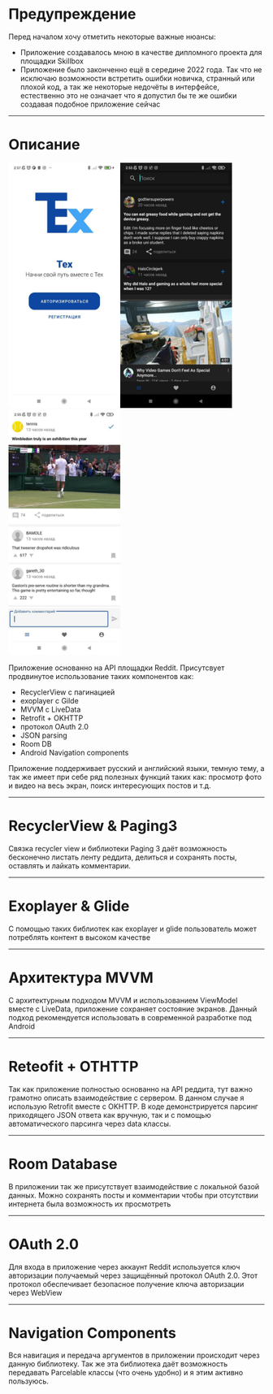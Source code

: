 # Предупреждение
Перед началом хочу отметить некоторые важные нюансы:
+ Приложение создавалось мною в качестве дипломного проекта для площадки Skillbox
 + Приложение было законченно ещё в середине 2022 года. Так что не исключаю возможности встретить ошибки новичка, странный или плохой код, а так же некоторые недочёты в интерфейсе, eстественно это не oзначает что я допустил бы те же ошибки создавая подобное приложение сейчас

___

# Описание
<img src="screenshots/1.png" width="220" height="483"><img src="screenshots/2.png" width="220" height="483"><img src="screenshots/3.png" width="220" height="483">

Приложение основанно на API площадки Reddit. Присутсвует продвинутое использование таких компонентов как:
+ RecyclerView с пагинацией
+ exoplayer с Gilde
+ MVVM с LiveData
+ Retrofit + OKHTTP
+ протокол OAuth 2.0
+ JSON parsing
+ Room DB
+ Android Navigation components

Приложение поддерживает русский и английский языки, темную тему, а так же имеет при себе ряд полезных функций таких как: просмотр фото и видео на весь экран, поиск интересующих постов и т.д.
___
# RecyclerView & Paging3

Связка recycler view и библиотеки Paging 3 даёт возможность бесконечно листать ленту реддита, делиться и сохранять посты, оставлять и лайкать комментарии.
___

# Exoplayer & Glide

С помощью таких библиотек как exoplayer и glide пользователь может потреблять контент в высоком качестве

___

# Архитектура MVVM

С архитектурным подходом MVVM и использованием ViewModel вместе с LiveData, приложение сохраняет состояние экранов. Данный подход рекомендуется использовать в современной разработке под Android

___ 

# Reteofit + OTHTTP

Так как приложение полностью основанно на API реддита, тут важно грамотно описать взаимодействие с сервером. В данном случае я использую Retrofit вместе с OKHTTP. В коде демонстрируется парсинг приходящего JSON ответа как вручную, так и с помощью автоматического парсинга через  data классы.

___

# Room Database

В приложении так же присутствует взаимодействие с локальной базой данных. Можно сохранять посты и комментарии чтобы при отсутствии интернета была возможность их просмотреть

___

# OAuth 2.0
Для входа в приложение через аккаунт Reddit используется ключ авторизации получаемый через защищённый протокол OAuth 2.0. Этот протокол обеспечивает безопасное получение ключа авторизации через WebView

___

# Navigation Components
Вся навигация и передача аргументов в приложении происходит через данную библиотеку. Так же эта библиотека даёт возможность передавать Parcelable классы (что очень удобно) и я этим активно пользуюсь.



